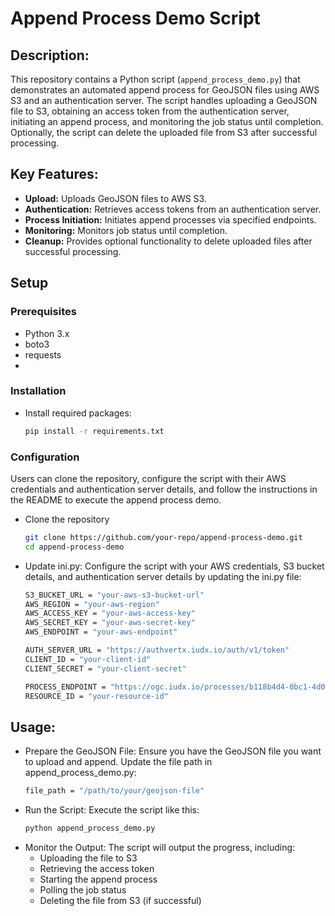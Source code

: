 # Append Process Demo Script

## Description:

This repository contains a Python script (`append_process_demo.py`) that demonstrates an automated append process for GeoJSON files using AWS S3 and an authentication server. The script handles uploading a GeoJSON file to S3, obtaining an access token from the authentication server, initiating an append process, and monitoring the job status until completion. Optionally, the script can delete the uploaded file from S3 after successful processing.

## Key Features:

- **Upload:** Uploads GeoJSON files to AWS S3.
- **Authentication:** Retrieves access tokens from an authentication server.
- **Process Initiation:** Initiates append processes via specified endpoints.
- **Monitoring:** Monitors job status until completion.
- **Cleanup:** Provides optional functionality to delete uploaded files after successful processing.
  
## Setup

### Prerequisites

- Python 3.x
- boto3
- requests
- 
### Installation

- Install required packages:
  ```bash
  pip install -r requirements.txt

### Configuration

Users can clone the repository, configure the script with their AWS credentials and authentication server details, and follow the instructions in the README to execute the append process demo.

- Clone the repository
  ```bash
  git clone https://github.com/your-repo/append-process-demo.git
  cd append-process-demo
  
- Update ini.py:
  Configure the script with your AWS credentials, S3 bucket details, and authentication server details by updating the ini.py file:
  ```bash
  S3_BUCKET_URL = "your-aws-s3-bucket-url"
  AWS_REGION = "your-aws-region"
  AWS_ACCESS_KEY = "your-aws-access-key"
  AWS_SECRET_KEY = "your-aws-secret-key"
  AWS_ENDPOINT = "your-aws-endpoint"

  AUTH_SERVER_URL = "https://authvertx.iudx.io/auth/v1/token"
  CLIENT_ID = "your-client-id"
  CLIENT_SECRET = "your-client-secret"

  PROCESS_ENDPOINT = "https://ogc.iudx.io/processes/b118b4d4-0bc1-4d0b-b137-fdf5b0558c1d/execution"
  RESOURCE_ID = "your-resource-id"

## Usage:
- Prepare the GeoJSON File: Ensure you have the GeoJSON file you want to upload and append. Update the file path in append_process_demo.py:
   ```bash
  file_path = "/path/to/your/geojson-file"

- Run the Script: Execute the script like this:
   ```bash
   python append_process_demo.py
   
- Monitor the Output:
  The script will output the progress, including:
    - Uploading the file to S3
    - Retrieving the access token
    - Starting the append process
    - Polling the job status
    - Deleting the file from S3 (if successful)
   


  
